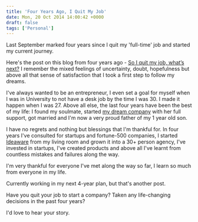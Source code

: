 ```yaml
---
title: 'Four Years Ago, I Quit My Job'
date: Mon, 20 Oct 2014 14:00:42 +0000
draft: false
tags: ['Personal']
---
```


Last September marked four years since I quit my 'full-time' job and started my current journey.

<!--more-->

Here's the post on this blog from four years ago - [So I quit my job, what’s next?](https://andresmax.com/so-i-quit-my-job-whats-next/) I remember the mixed feelings of uncertainty, doubt, hopefulness but above all that sense of satisfaction that I took a first step to follow my dreams.

I've always wanted to be an entrepreneur, I even set a goal for myself when I was in University to not have a desk job by the time I was 30. I made it happen when I was 27. Above all else, the last four years have been the best of my life: I found my soulmate, started [my dream company](http://ideaware.co) with her full support, got married and I'm now a very proud father of my 1 year old son.

I have no regrets and nothing but blessings that I'm thankful for. In four years I've consulted for startups and fortune-500 companies, I started [Ideaware](http://ideaware.co) from my living room and grown it into a 30+ person agency, I've invested in startups, I've created products and above all I've learnt from countless mistakes and failures along the way.

I'm very thankful for everyone I've met along the way so far, I learn so much from everyone in my life.

Currently working in my next 4-year plan, but that's another post.

Have you quit your job to start a company? Taken any life-changing decisions in the past four years?

I'd love to hear your story.
